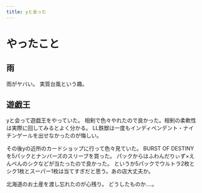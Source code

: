 ```yaml
---
title: yと会った
---
```


# やったこと

## 雨

雨がヤバい。
実質台風という趣。

## 遊戯王

yと会って遊戯王をやっていた。
相剣で色々やれたので良かった。相剣の柔軟性は実際に回してみるとよく分かる。
LL鉄獣は一度もインディペンデント・ナイチンゲールを出せなかったのが悔しい。

その後yの近所のカードショップに行って色々見ていた。
BURST OF DESTINYを5パックとナンバーズのスリーブを買った。
パックからはふわんだりぃず×えんぺんのシクなどが当たったので良かった。
というか5パックでウルトラ2枚とシク1枚とスーパー1枚は当てすぎだと思う。あの店大丈夫か。

北海道のお土産を渡し忘れたのが心残り。
どうしたものか‥‥。
